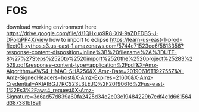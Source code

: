 # FOS
download working environment here
https://drive.google.com/file/d/1QHxuo9R8-XN-9aZDFDBS-J-DPoIqPP4X/view
how to import to eclipse
https://learn-us-east-1-prod-fleet01-xythos.s3.us-east-1.amazonaws.com/5744c71523ee6/5813356?response-content-disposition=inline%3B%20filename%2A%3DUTF-8%27%27Steps%2520to%2520import%2520the%2520project%25283%2529.pdf&response-content-type=application%2Fpdf&X-Amz-Algorithm=AWS4-HMAC-SHA256&X-Amz-Date=20190616T192755Z&X-Amz-SignedHeaders=host&X-Amz-Expires=21600&X-Amz-Credential=AKIAIBGJ7RCS23L3LEJQ%2F20190616%2Fus-east-1%2Fs3%2Faws4_request&X-Amz-Signature=3d6ad57d839a60fa2425d34e2e03c19484229b7edf4e1d661564d387381bf8a1 